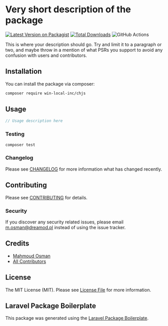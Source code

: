 # Very short description of the package

[![Latest Version on Packagist](https://img.shields.io/packagist/v/win-local-inc/chjs.svg?style=flat-square)](https://packagist.org/packages/win-local-inc/chjs)
[![Total Downloads](https://img.shields.io/packagist/dt/win-local-inc/chjs.svg?style=flat-square)](https://packagist.org/packages/win-local-inc/chjs)
![GitHub Actions](https://github.com/win-local-inc/chjs/actions/workflows/main.yml/badge.svg)

This is where your description should go. Try and limit it to a paragraph or two, and maybe throw in a mention of what PSRs you support to avoid any confusion with users and contributors.

## Installation

You can install the package via composer:

```bash
composer require win-local-inc/chjs
```

## Usage

```php
// Usage description here
```

### Testing

```bash
composer test
```

### Changelog

Please see [CHANGELOG](CHANGELOG.md) for more information what has changed recently.

## Contributing

Please see [CONTRIBUTING](CONTRIBUTING.md) for details.

### Security

If you discover any security related issues, please email m.osman@dreamod.pl instead of using the issue tracker.

## Credits

-   [Mahmoud Osman](https://github.com/win-local-inc)
-   [All Contributors](../../contributors)

## License

The MIT License (MIT). Please see [License File](LICENSE.md) for more information.

## Laravel Package Boilerplate

This package was generated using the [Laravel Package Boilerplate](https://laravelpackageboilerplate.com).
